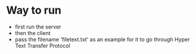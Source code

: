 # Way to run

- first run the server
- then the client
- pass the filename 'filetext.txt' as an example for it to go through Hyper Text Transfer Protocol
